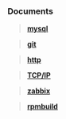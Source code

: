 ###  <i class="icon-file"></i> Documents

> [**mysql**](https://github.com/hwshang/doc.s/blob/master/mysql/readme.md)

> [**git**](https://github.com/hwshang/doc.s/blob/master/git/readme.md)

> [**http**](https://github.com/hwshang/doc.s/blob/master/http/readme.md)

> [**TCP/IP**](https://github.com/hwshang/doc.s/blob/master/tcp-ip/readme.md)

> [**zabbix**](https://github.com/hwshang/doc.s/blob/master/zabbix/readme.md)

> [**rpmbuild**](https://github.com/hwshang/doc.s/blob/master/rpmbuild/readme.md)

